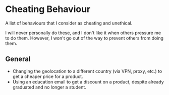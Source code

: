 # Cheating Behaviour

A list of behaviours that I consider as cheating and unethical.

I will never personally do these, and I don't like it when others pressure me to do them. However, I won't go out of the way to prevent others from doing them.

## General

- Changing the geolocation to a different country (via VPN, proxy, etc.) to get a cheaper price for a product.
- Using an education email to get a discount on a product, despite already graduated and no longer a student.
